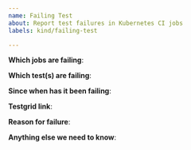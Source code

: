 ```yaml
---
name: Failing Test
about: Report test failures in Kubernetes CI jobs
labels: kind/failing-test

---
```


<!-- Please only use this template for submitting reports about failing tests in Kubernetes CI jobs -->

**Which jobs are failing**:

**Which test(s) are failing**:

**Since when has it been failing**:

**Testgrid link**:

**Reason for failure**:

**Anything else we need to know**:
